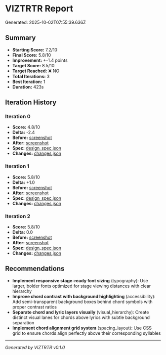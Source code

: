 # VIZTRTR Report

Generated: 2025-10-02T07:55:39.636Z

## Summary

- **Starting Score:** 7.2/10
- **Final Score:** 5.8/10
- **Improvement:** +-1.4 points
- **Target Score:** 8.5/10
- **Target Reached:** ❌ NO
- **Total Iterations:** 3
- **Best Iteration:** 1
- **Duration:** 423s

## Iteration History


### Iteration 0

- **Score:** 4.8/10
- **Delta:** -2.4
- **Before:** [screenshot](./iteration_0/before.png)
- **After:** [screenshot](./iteration_0/after.png)
- **Spec:** [design_spec.json](./iteration_0/design_spec.json)
- **Changes:** [changes.json](./iteration_0/changes.json)


### Iteration 1

- **Score:** 5.8/10
- **Delta:** +1.0
- **Before:** [screenshot](./iteration_1/before.png)
- **After:** [screenshot](./iteration_1/after.png)
- **Spec:** [design_spec.json](./iteration_1/design_spec.json)
- **Changes:** [changes.json](./iteration_1/changes.json)


### Iteration 2

- **Score:** 5.8/10
- **Delta:** 0.0
- **Before:** [screenshot](./iteration_2/before.png)
- **After:** [screenshot](./iteration_2/after.png)
- **Spec:** [design_spec.json](./iteration_2/design_spec.json)
- **Changes:** [changes.json](./iteration_2/changes.json)


## Recommendations

- **Implement responsive stage-ready font sizing** (typography): Use larger, bolder fonts optimized for stage viewing distances with clear hierarchy
- **Improve chord contrast with background highlighting** (accessibility): Add semi-transparent background boxes behind chord symbols with proper contrast ratios
- **Separate chord and lyric layers visually** (visual_hierarchy): Create distinct visual lanes for chords above lyrics with subtle background separation
- **Implement chord alignment grid system** (spacing_layout): Use CSS grid to ensure chords align perfectly above their corresponding syllables

---

*Generated by VIZTRTR v0.1.0*

